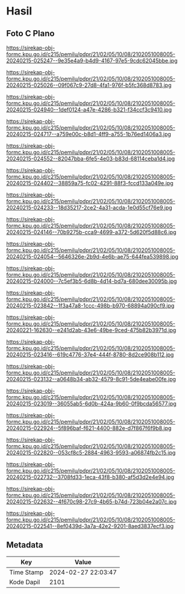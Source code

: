 # Hasil

## Foto C Plano

https://sirekap-obj-formc.kpu.go.id/c215/pemilu/pdpr/21/02/05/10/08/2102051008005-20240215-025247--9e35e4a9-b4d9-4167-97e5-9cdc62045bbe.jpg

https://sirekap-obj-formc.kpu.go.id/c215/pemilu/pdpr/21/02/05/10/08/2102051008005-20240215-025026--09f067c9-27d8-4fa1-976f-b5fc368d8783.jpg

https://sirekap-obj-formc.kpu.go.id/c215/pemilu/pdpr/21/02/05/10/08/2102051008005-20240215-024940--1def0124-a47e-4286-b321-f34ccf3c9410.jpg

https://sirekap-obj-formc.kpu.go.id/c215/pemilu/pdpr/21/02/05/10/08/2102051008005-20240215-024717--a759e00c-b8d1-4ff9-a755-1b76ed1406a3.jpg

https://sirekap-obj-formc.kpu.go.id/c215/pemilu/pdpr/21/02/05/10/08/2102051008005-20240215-024552--82047bba-6fe5-4e03-b83d-68114ceba1d4.jpg

https://sirekap-obj-formc.kpu.go.id/c215/pemilu/pdpr/21/02/05/10/08/2102051008005-20240215-024402--38859a75-fc02-4291-88f3-fccd133a049e.jpg

https://sirekap-obj-formc.kpu.go.id/c215/pemilu/pdpr/21/02/05/10/08/2102051008005-20240215-024233--18d35217-2ce2-4a31-acda-1e0d55cf76e9.jpg

https://sirekap-obj-formc.kpu.go.id/c215/pemilu/pdpr/21/02/05/10/08/2102051008005-20240215-024146--70b9275b-cca9-4699-a372-5d620f5d88c6.jpg

https://sirekap-obj-formc.kpu.go.id/c215/pemilu/pdpr/21/02/05/10/08/2102051008005-20240215-024054--5646326e-2b9d-4e6b-ae75-644fea539898.jpg

https://sirekap-obj-formc.kpu.go.id/c215/pemilu/pdpr/21/02/05/10/08/2102051008005-20240215-024000--7c5ef3b5-6d8b-4d14-bd7a-680dee30095b.jpg

https://sirekap-obj-formc.kpu.go.id/c215/pemilu/pdpr/21/02/05/10/08/2102051008005-20240215-023842--1f3a47a8-1ccc-498b-b970-68894a090cf9.jpg

https://sirekap-obj-formc.kpu.go.id/c215/pemilu/pdpr/21/02/05/10/08/2102051008005-20240221-162630--e241d2ab-43e6-49be-9ced-475b82b3971d.jpg

https://sirekap-obj-formc.kpu.go.id/c215/pemilu/pdpr/21/02/05/10/08/2102051008005-20240215-023416--619c4776-37e4-444f-8780-8d2ce908b112.jpg

https://sirekap-obj-formc.kpu.go.id/c215/pemilu/pdpr/21/02/05/10/08/2102051008005-20240215-023132--a0648b34-ab32-4579-8c91-5de4eabe00fe.jpg

https://sirekap-obj-formc.kpu.go.id/c215/pemilu/pdpr/21/02/05/10/08/2102051008005-20240215-023019--36055ab5-6d0b-424a-9b60-0f9bcda56577.jpg

https://sirekap-obj-formc.kpu.go.id/c215/pemilu/pdpr/21/02/05/10/08/2102051008005-20240215-022924--5f896baf-f621-4400-882e-d7f867f6f9b8.jpg

https://sirekap-obj-formc.kpu.go.id/c215/pemilu/pdpr/21/02/05/10/08/2102051008005-20240215-022820--053cf8c5-2884-4963-9593-a06874fb2c15.jpg

https://sirekap-obj-formc.kpu.go.id/c215/pemilu/pdpr/21/02/05/10/08/2102051008005-20240215-022732--3708fd33-1eca-43f8-b380-af5d3d2e4e94.jpg

https://sirekap-obj-formc.kpu.go.id/c215/pemilu/pdpr/21/02/05/10/08/2102051008005-20240215-022632--4f670c98-27c9-4b65-b74d-723b04e2a07c.jpg

https://sirekap-obj-formc.kpu.go.id/c215/pemilu/pdpr/21/02/05/10/08/2102051008005-20240215-022541--8ef0439d-3a7a-42e2-9201-8aed3837ecf3.jpg


## Metadata

| Key        | Value               |
| ---------- | ------------------- |
| Time Stamp | 2024-02-27 22:03:47 |
| Kode Dapil | 2101                |



